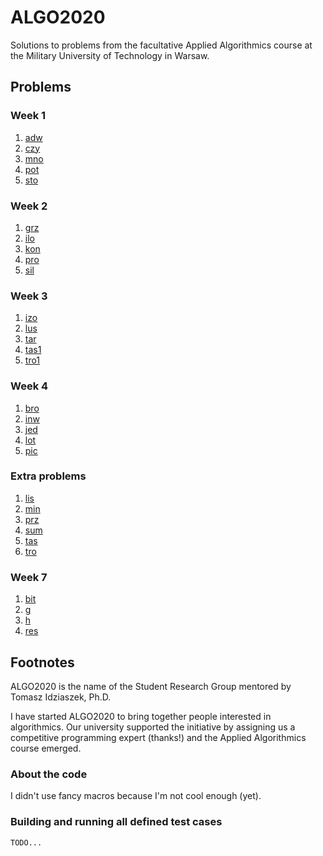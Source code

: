 # ALGO2020

Solutions to problems from the facultative Applied Algorithmics course at the Military University of Technology in Warsaw.

## Problems

### Week 1

1. [adw](https://szkopul.edu.pl/c/algorytmika-praktyczna-2020/p/adw/)
2. [czy](https://szkopul.edu.pl/c/algorytmika-praktyczna-2020/p/czy/)
3. [mno](https://szkopul.edu.pl/c/algorytmika-praktyczna-2020/p/mno/)
4. [pot](https://szkopul.edu.pl/c/algorytmika-praktyczna-2020/p/pot/)
5. [sto](https://szkopul.edu.pl/c/algorytmika-praktyczna-2020/p/sto/)

### Week 2

1. [grz](https://szkopul.edu.pl/c/algorytmika-praktyczna-2020/p/grz/)
2. [ilo](https://szkopul.edu.pl/c/algorytmika-praktyczna-2020/p/ilo/)
3. [kon](https://szkopul.edu.pl/c/algorytmika-praktyczna-2020/p/kon/)
4. [pro](https://szkopul.edu.pl/c/algorytmika-praktyczna-2020/p/pro/)
5. [sil](https://szkopul.edu.pl/c/algorytmika-praktyczna-2020/p/sil/)

### Week 3

1. [izo](https://szkopul.edu.pl/c/algorytmika-praktyczna-2020/p/izo/)
2. [lus](https://szkopul.edu.pl/c/algorytmika-praktyczna-2020/p/lus/)
3. [tar](https://szkopul.edu.pl/c/algorytmika-praktyczna-2020/p/tar/)
4. [tas1](https://szkopul.edu.pl/c/algorytmika-praktyczna-2020/p/tas1/)
5. [tro1](https://szkopul.edu.pl/c/algorytmika-praktyczna-2020/p/tro1/)

### Week 4

1. [bro](https://szkopul.edu.pl/c/algorytmika-praktyczna-2020/p/bro/)
2. [inw](https://szkopul.edu.pl/c/algorytmika-praktyczna-2020/p/inw/)
3. [jed](https://szkopul.edu.pl/c/algorytmika-praktyczna-2020/p/jed/)
4. [lot](https://szkopul.edu.pl/c/algorytmika-praktyczna-2020/p/lot/)
5. [pic](https://szkopul.edu.pl/c/algorytmika-praktyczna-2020/p/pic/)

### Extra problems

1. [lis](https://szkopul.edu.pl/c/algorytmika-praktyczna-2020/p/lis/)
2. [min](https://szkopul.edu.pl/c/algorytmika-praktyczna-2020/p/min/)
3. [prz](https://szkopul.edu.pl/c/algorytmika-praktyczna-2020/p/prz/)
4. [sum](https://szkopul.edu.pl/c/algorytmika-praktyczna-2020/p/sum/)
5. [tas](https://szkopul.edu.pl/c/algorytmika-praktyczna-2020/p/tas/)
6. [tro](https://szkopul.edu.pl/c/algorytmika-praktyczna-2020/p/tro/)

### Week 7

1. [bit](https://szkopul.edu.pl/c/algorytmika-praktyczna-2020/p/bit/34263/)
2. [g](https://szkopul.edu.pl/c/algorytmika-praktyczna-2020/problemset/problem/tEtKYjGDmrs1XbUIFU2pqKww/attachment/231/)
3. [h](https://szkopul.edu.pl/c/algorytmika-praktyczna-2020/problemset/problem/tEtKYjGDmrs1XbUIFU2pqKww/attachment/231/)
4. [res](https://szkopul.edu.pl/c/algorytmika-praktyczna-2020/p/res/18952/)

## Footnotes

ALGO2020 is the name of the Student Research Group mentored by Tomasz Idziaszek, Ph.D.

I have started ALGO2020 to bring together people interested in algorithmics.
Our university supported the initiative by assigning us a competitive programming expert (thanks!) and the Applied Algorithmics course emerged.

### About the code

I didn't use fancy macros because I'm not cool enough (yet).

### Building and running all defined test cases

`TODO...`
